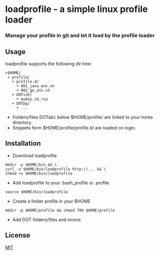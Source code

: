 # loadprofile - a simple linux profile loader

### Manage your profile in git and let it load by the profile loader

## Usage
loadprofile supports the following dir tree:
```
+$HOME/
 + profile/
   + profile.d/
     + 001_java_env.sh
     + 002_go_env.sh
   + DOTssh/
     + mykey.id_rsa
   + DOTpg/
     + ...
```

* Folders/files DOTabc below $HOME/profile/ are linked to your home directory.
* Snippets form $HOME/profile/profile.d/ are loaded on login.

## Installation

* Download loadprofile
```
mkdir -p $HOME/bin && \
curl -o $HOME/bin/loadprofile http://... && \
chmod +x $HOME/bin/loadprofile
```

* Add loadprofile to your .bash_profile or .profile
```
source $HOME/bin/loadprofile
```

* Create a folder profile in your $HOME
```
mkdir -p $HOME/profile && chmod 700 $HOME/profile
```

* Add DOT folders/files and mixins

## License

[MIT](license)
